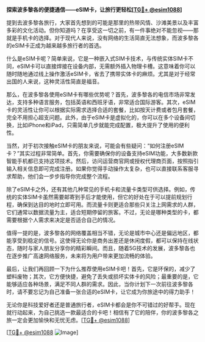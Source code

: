 **探索波多黎各的便捷通信——eSIM卡，让旅行更轻松[[TG💪+ @esim1088](https://t.me/s/esim1088)]**

提到去波多黎各旅行，大家首先想到的可能是那里的热带风情、沙滩美景以及丰富多彩的文化活动。但你知道吗？在享受这一切之前，有一件事绝对不能忽视——那就是手机卡的选择。对于现代人来说，没有网络的生活简直无法想象，而波多黎各的eSIM卡正成为越来越多旅行者的首选。

什么是eSIM卡呢？简单来说，它是一种嵌入式SIM卡技术，与传统实体SIM卡不同，eSIM卡可以直接焊接在设备内部，无需额外插入物理卡槽。这意味着你可以随时随地通过线上操作激活eSIM卡，省去了携带实体卡的麻烦。尤其是对于经常出国的人来说，这种灵活性简直是福音。

那么，在波多黎各使用eSIM卡有哪些优势呢？首先，波多黎各的电信市场非常发达，支持多种语言服务，包括英语和西班牙语，非常适合国际游客。其次，eSIM卡的灵活性让你可以根据实际需求选择合适的套餐，比如按天计费或者包月套餐，完全不用担心超支问题。此外，由于eSIM卡是虚拟化的，你可以在多个设备间切换，比如iPhone和iPad，只需简单几步就能完成配置，极大提升了使用的便利性。

当然，对于初次接触eSIM卡的朋友来说，可能会有些疑问：“如何注册eSIM卡？”其实过程非常简单。首先，你需要确保你的设备支持eSIM功能，大多数新款智能手机都已支持这项技术。然后，访问运营商官网或授权代理商页面，按照指引输入相关信息即可完成注册。如果你觉得手动操作太复杂，也可以直接联系客服寻求帮助，他们会一步步指导你完成整个流程。

除了eSIM卡之外，还有其他几种常见的手机卡和流量卡类型可供选择。例如，传统的实体SIM卡虽然需要邮寄到手后才能使用，但它的好处在于可以提前规划行程，确保到达目的地时立即可用。而流量卡则更适合那些只关注上网需求的人群，它们通常以数据流量为主，适合短期停留的旅客。不过，无论是哪种类型的卡，都需要根据个人需求来决定是否适合自己的情况。

值得一提的是，波多黎各的网络覆盖相当不错，无论是城市中心还是偏远地区，都能享受到稳定的信号。这使得无论你是商务出差还是休闲度假，都可以保持在线状态，随时与家人朋友分享你的精彩瞬间。而且，随着5G技术的发展，波多黎各也在逐步推广高速网络服务，未来将为用户带来更加流畅的体验。

最后，让我们再回顾一下为什么推荐使用eSIM卡吧！首先，它是环保的，减少了塑料废物；其次，它方便快捷，避免了丢失或损坏实体卡的风险；最重要的是，它能够适应各种场景，满足不同人群的需求。因此，当你计划下一次前往波多黎各时，请不要忘记为自己准备一张合适的eSIM卡，让它成为你旅途中的得力助手！

无论你是科技爱好者还是普通旅行者，eSIM卡都会是你不可错过的好帮手。现在就行动起来，为自己挑选一款最适合的卡吧！相信有了它的陪伴，你的波多黎各之旅一定会更加愉快和无忧无虑。[[TG💪+ @esim1088](https://t.me/s/esim1088)]

[[TG💪+ @esim1088](https://t.me/s/esim1088) ![Image](https://i.postimg.cc/4NQfJmqS/Snipaste-2025-05-13-00-14-12.png)]